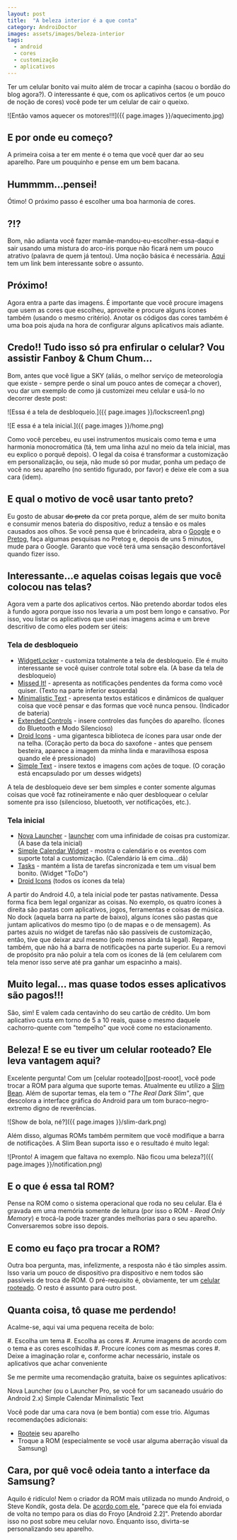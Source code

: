 ```yaml
---
layout: post
title:  "A beleza interior é a que conta"
category: AndroiDoctor
images: assets/images/beleza-interior
tags:
  - android
  - cores
  - customização
  - aplicativos
---
```


Ter um celular bonito vai muito além de trocar a capinha (sacou o bordão do blog agora?). O interessante é que, com os aplicativos certos (e um pouco de noção de cores) você pode ter um celular de cair o queixo.

![Então vamos aquecer os motores!!!]({{ page.images }}/aquecimento.jpg)

## E por onde eu começo?

A primeira coisa a ter em mente é o tema que você quer dar ao seu aparelho. Pare um pouquinho e pense em um bem bacana.

## Hummmm...pensei!

Ótimo! O próximo passo é escolher uma boa harmonia de cores.

## ?!?

Bom, não adianta você fazer mamãe-mandou-eu-escolher-essa-daqui e sair usando uma mistura do arco-íris porque não ficará nem um pouco atrativo (palavra de quem já tentou). Uma noção básica é necessária. [Aqui][harmonia] tem um link bem interessante sobre o assunto.

## Próximo!

Agora entra a parte das imagens. É importante que você procure imagens que usem as cores que escolheu, aproveite e procure alguns ícones também (usando o mesmo critério). Anotar os códigos das cores também é uma boa pois ajuda na hora de configurar alguns aplicativos mais adiante.

## Credo!! Tudo isso só pra enfirular o celular? Vou assistir Fanboy &amp; Chum Chum...

Bom, antes que você ligue a SKY (aliás, o melhor serviço de meteorologia que existe - sempre perde o sinal um pouco antes de começar a chover), vou dar um exemplo de como já customizei meu celular e usá-lo no decorrer deste post:

![Essa é a tela de desbloqueio.]({{ page.images }}/lockscreen1.png)

![E essa é a tela inicial.]({{ page.images }}/home.png)

Como você percebeu, eu usei instrumentos musicais como tema e uma harmonia monocromática (tá, tem uma linha azul no meio da tela inicial, mas eu explico o porquê depois). O legal da coisa é transformar a customização em personalização, ou seja, não mude só por mudar, ponha um pedaço de você no seu aparelho (no sentido figurado, por favor) e deixe ele com a sua cara (idem).

## E qual o motivo de você usar tanto preto?

Eu gosto de abusar <del>do preto</del> da cor preta porque, além de ser muito bonita e consumir menos bateria do dispositivo, reduz a tensão e os males causados aos olhos. Se você pensa que é brincadeira, abra o [Google][] e o [Pretog][], faça algumas pesquisas no Pretog e, depois de uns 5 minutos, mude para o Google. Garanto que você terá uma sensação desconfortável quando fizer isso.

## Interessante...e aquelas coisas legais que você colocou nas telas?

Agora vem a parte dos aplicativos certos. Não pretendo abordar todos eles à fundo agora porque isso nos levaria a um post bem longo e cansativo. Por isso, vou listar os aplicativos que usei nas imagens acima e um breve descritivo de como eles podem ser úteis:

### Tela de desbloqueio

- [WidgetLocker][] - customiza totalmente a tela de desbloqueio. Ele é muito interessante se você quiser controle total sobre ela. (A base da tela de desbloqueio)
- [Missed It!][] - apresenta as notificações pendentes da forma como você quiser. (Texto na parte inferior esquerda)
- [Minimalistic Text][] - apresenta textos estáticos e dinâmicos de qualquer coisa que você pensar e das formas que você nunca pensou. (Indicador de bateria)
- [Extended Controls][] - insere controles das funções do aparelho. (Ícones do Bluetooth e Modo Silencioso)
- [Droid Icons][] - uma gigantesca biblioteca de ícones para usar onde der na telha. (Coração perto da boca do saxofone - antes que pensem besteira, aparece a imagem da minha linda e maravilhosa esposa quando ele é pressionado)
- [Simple Text][] - insere textos e imagens com ações de toque. (O coração está encapsulado por um desses widgets)

A tela de desbloqueio deve ser bem simples e conter somente algumas coisas que você faz rotineiramente e não quer desbloquear o celular somente pra isso (silencioso, bluetooth, ver notificações, etc.).

### Tela inicial

- [Nova Launcher][] - [launcher][post-launchers] com uma infinidade de coisas pra customizar. (A base da tela inicial)
- [Simple Calendar Widget][] - mostra o calendário e os eventos com suporte total a customização. (Calendário lá em cima...dã)
- [Tasks][] - mantém a lista de tarefas sincronizada e tem um visual bem bonito. (Widget "ToDo")
- [Droid Icons][] (todos os ícones da tela)

A partir do Android 4.0, a tela inicial pode ter pastas nativamente. Dessa forma fica bem legal organizar as coisas. No exemplo, os quatro ícones à direita são pastas com aplicativos, jogos, ferramentas e coisas de música. No dock (aquela barra na parte de baixo), alguns ícones são pastas que juntam aplicativos do mesmo tipo (o de mapas e o de mensagem). As partes azuis no widget de tarefas não são passíveis de customização, então, tive que deixar azul mesmo (pelo menos ainda tá legal). Repare, também, que não há a barra de notificações na parte superior. Eu a removi de propósito pra não poluir a tela com os ícones de lá (em celularem com tela menor isso serve até pra ganhar um espacinho a mais).

## Muito legal... mas quase todos esses aplicativos são pagos!!!

São, sim! E valem cada centavinho do seu cartão de crédito. Um bom aplicativo custa em torno de 5 a 10 reais, quase o mesmo daquele cachorro-quente com "tempelho" que você come no estacionamento.

## Beleza! E se eu tiver um celular rooteado? Ele leva vantagem aqui?

Excelente pergunta! Com um [celular rooteado][post-rooot], você pode trocar a ROM para alguma que suporte temas. Atualmente eu utilizo a [Slim Bean][]. Além de suportar temas, ela tem o *"The Real Dark Slim"*, que descolora a interface gráfica do Android para um tom buraco-negro-extremo digno de reverências.

![Show de bola, né?]({{ page.images }}/slim-dark.png)

Além disso, algumas ROMs também permitem que você modifique a barra de notificações. A Slim Bean suporta isso e o resultado é muito legal:

![Pronto! A imagem que faltava no exemplo. Não ficou uma beleza?]({{ page.images }}/notification.png)

## E o que é essa tal ROM?

Pense na ROM como o sistema operacional que roda no seu celular. Ela é gravada em uma memória somente de leitura (por isso o ROM - *Read Only Memory*) e trocá-la pode trazer grandes melhorias para o seu aparelho. Conversaremos sobre isso depois.

## E como eu faço pra trocar a ROM?

Outra boa pergunta, mas, infelizmente, a resposta não é tão simples assim. Isso varia um pouco de dispositivo pra dispositivo e nem todos são passíveis de troca de ROM. O pré-requisito é, obviamente, ter um [celular rooteado][post-root]. O resto é assunto para outro post.

## Quanta coisa, tô quase me perdendo!

Acalme-se, aqui vai uma pequena receita de bolo:


#. Escolha um tema
#. Escolha as cores
#. Arrume imagens de acordo com o tema e as cores escolhidas
#. Procure ícones com as mesmas cores
#. Deixe a imaginação rolar e, conforme achar necessário, instale os aplicativos que achar conveniente

Se me permite uma recomendação gratuita, baixe os seguintes aplicativos:

Nova Launcher (ou o Launcher Pro, se você for um sacaneado usuário do Android 2.x)
Simple Calendar
Minimalistic Text

Você pode dar uma cara nova (e bem bontia) com esse trio. Algumas recomendações adicionais:

- [Rooteie][post-root] seu aparelho
- Troque a ROM (especialmente se você usar alguma aberração visual da Samsung)

## Cara, por quê você odeia tanto a interface da Samsung?

Aquilo é ridículo! Nem o criador da ROM mais utilizada no mundo Android, o Steve Kondik, gosta dela. De [acordo com ele][steve], "parece que ela foi enviada de volta no tempo para os dias do Froyo [Android 2.2]". Pretendo abordar isso no post sobre meu celular novo. Enquanto isso, divirta-se personalizando seu aparelho.

[harmonia]: <http://www.amopintar.com/harmonia-das-cores>
[google]: <http://www.google.com>
[pretog]: <http://www.pretog.com>
[slim bean]: <http://www.slimroms.net>

[steve]: <https://plus.google.com/100275307499530023476/posts/U9KhibuYFcj>

[post-root]: </posts/root-o-papel-higienico-eletronico-para-o-seu-android>
[post-launchers]: </posts/launchers-personalizando-a-sua-tela-inicial>

[WidgetLocker]: <https://play.google.com/store/apps/details?id=com.teslacoilsw.widgetlocker>
[Missed It!]: <https://play.google.com/store/apps/details?id=net.igecelabs.android.MissedIt>
[Minimalistic Text]: <https://play.google.com/store/apps/details?id=de.devmil.minimaltext>
[Extended Controls]: <https://play.google.com/store/apps/details?id=com.extendedcontrols>
[Droid Icons]: <https://play.google.com/store/apps/details?id=com.droidicon.launcherproicons>
[Simple Text]: <https://play.google.com/store/apps/details?id=com.redphx.simpletext>

[Nova Launcher]: <https://play.google.com/store/apps/details?id=com.teslacoilsw.launcher>
[Simple Calendar Widget]: <https://play.google.com/store/apps/details?id=com.anod.calendar>
[Tasks]: <https://play.google.com/store/apps/details?id=ch.teamtasks.tasks.paid>
[Droid Icons]: <https://play.google.com/store/apps/details?id=com.droidicon.launcherproicons>